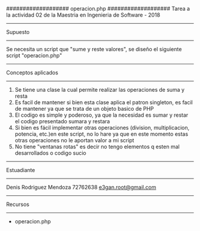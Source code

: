 ###################
operacion.php
###################
Tarea a la actividad 02 de la Maestria en Ingenieria de Software - 2018

*******************
Supuesto
*******************
Se necesita un script que "sume y reste valores", se diseño el siguiente script "operacion.php"


*******************
Conceptos aplicados
*******************
1. Se tiene una clase la cual permite realizar las operaciones de suma y resta
2. Es facil de mantener si bien esta clase aplica el patron singleton, es facil de mantener ya que se trata de un objeto basico de PHP
3. El codigo es simple y poderoso, ya que la necesidad es sumar y restar el codigo presentado sumara y restara
4. Si bien es fácil implementar otras operaciones (division, multiplicacion, potencia, etc.)en este script, no lo hare ya que en este momento 
   estas otras operaciones no le aportan valor a mi script
5. No tiene "ventanas rotas" es decir no tengo elementos q esten mal desarrollados o codigo sucio


**************
Estuadiante
**************
Denis Rodriguez Mendoza
72762638
e3gan.root@gmail.com

*********
Recursos
*********
- operacion.php

